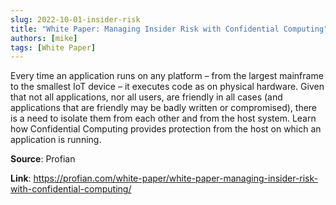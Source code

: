 ```yaml
---
slug: 2022-10-01-insider-risk
title: "White Paper: Managing Insider Risk with Confidential Computing"
authors: [mike]
tags: [White Paper]
---
```

Every time an application runs on any platform – from the largest mainframe to the smallest IoT device – it executes code as on physical hardware. Given that not all applications, nor all users, are friendly in all cases (and applications that are friendly may be badly written or compromised), there is a need to isolate them from each other and from the host system. Learn how Confidential Computing provides protection from the host on which an application is running.

**Source**: Profian

**Link**: https://profian.com/white-paper/white-paper-managing-insider-risk-with-confidential-computing/